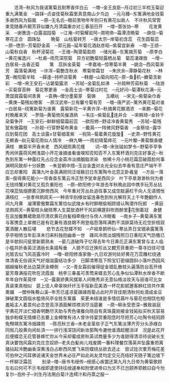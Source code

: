 <!-- { "loadSidebar": true } -->
　　沧湾─秋风为我语篱菊且耐寒香伴白云　─増─金王良臣─月过初三半梳玉菊迎重九满篱金　─路铎─贞姿佳菊秋霜里真意南山夕鸟边　─元马臻─东篱满地金钱菊多谢西风为翦裁　─原─无名氏─眼前景物年年别只有黄花似故人　不许秋风常管束竞随春卉鬭芳菲似嫌九月清霜重亦对三春丽日开　─增─晋张协─寒
　　花发黄采　─谢惠连─白露滋园菊　─江淹─时菊耀岩阿─周明帝─霜潭渍晩菊　─庾信─菊寒花正合　圆珠坠
　　晩菊　山枯菊转芳　─唐太宗─岸菊初含蕊　花生圆菊蕊　─原─徳宗─芳菊舒金英　─郭元振─延年菊花酒赵彦昭─紫菊宜新寿　─增─王绩─山菊秋自香　秋杯浸菊花　─王维─陶潜菊盈把　─储光羲─东篱摘芳菊　─原李白─黄花催逸兴　─杜甫─雨荒深院菊　异方初艶菊轻露栖丛菊　菊蕊凄疎放　─增─白居易─丛香近菊
　　篱　蕊拆金英菊　─李嘉祐─惊寒菊半黄　─姚合─西风菊渐芳　霜落菊满地　─许浑─菊艶含秋水　寒菊带霜甘　─朱庆余─潭静菊花秋　─林寛─微阳菊半畦　─薛逢─持杯店菊黄　─韩偓─山菊向阳花─原─鱼机─嫩菊含新彩　─增─宋王安石─沾裳菊露浓　─苏轼─金菊乱如沸　─孙觌种芳茹秋菊　─陆游─买菊穿苔种　菊花寒更香　─金高士谈─寒菊过时花　─元好问─菊潭秋花满─元萧国寳霜菊间青黄　─袁桷─僧分墨菊芽　菊铸
　　玉巑岏　─宋无─紫菊染巾香　─黄庚─菊残如倦客　─原汉武帝─兰有馨兮菊有芳　─増─唐严武─篱外黄花菊对谁　─白居易─绕篱新菊为谁黄　露菊新花一半黄许浑─秋摘黄花酿酒浓　─来鹏─菊花村晩雁来天　─罗隐─黄菊倚风催酒熟　─韦庄─紫菊乱连井合　─宋韩琦─金铃千朶菊争开　─王安石─鲜鲜细菊霜前蕊　─欧阳修─野迳冷香黄菊秀　─苏轼─菊残犹有傲霜枝　─孙觌─行穿野菊布黄金　─戴昺─一阵微风野菊香　─金蔡珪─露华应到菊花团　高士谈露甘菊细茎紫　─祝简─菊着黄花旋旋　─史肃─野性黄花无赖香─赵元菊花雨似人情冷　─麻九畴─一雨初晴菊瘁花　─元叶颙─黄菊飘香蜨满枝　嫩菊半开香未老　西风细雨黄花痩
　　词─増─宋张镃如梦令─野菊亭亭争秀闲伴露荷风桞浅碧小开花谁摘谁看谁嗅知否知否不入东篱杯酒刘克庄好事近─秋色到东篱一种露红先占应念金英冷淡摘胭脂浓染　依稀十月小桃花霜蕊破霞脸何事渊明风致却十分妖艶　─朱翌朝中措─玉台金盏对炎光全似去年香有意庄严端午不应忘却重阳　菖蒲九叶金英满把同泛瑶觞旧日东篱陶令北窓正卧羲皇　─方岳一落索─瘦得黄花能小一帘香杳东篱云冷正愁予犹幸是西风少　叶下亭臯渺渺秋何为者无钱持蟹对黄花又孤负重阳也　─原─欧阳修少年游去年秋晩此园中携手玩芳丛拈花嗅蕊恼烟撩雾沉醉倚西风　今年重对芳丛处追徃事又成空敲遍栏干向人无语惆怅满枝红　─张孝祥鹧鸪天─一种浓华别様妆留连春色到秋光解将天上千年艶翻作人间九月黄　凝薄雾傲繁霜东篱恰似武陵乡有时醉眼偷相顾错认陶潜作阮郎　─黄庭坚鹧鸪天─黄菊枝头破晓寒人生莫放酒杯干风前横篴斜吹雨醉里花倒着冠　身健在且加餐舞裙歌扇尽清欢黄花白髪相牵挽付与傍人冷眼看　─南乡子─黄菊满东篱与客携壶上翠微已是有花兼有酒良期不用登临怨落晖满酌不湏辞莫待无花空折枝寂寞酒醒人散后堪
　　悲节去花愁蝶不知　─卢祖臯鹊桥仙─寒丛弄日宝钿承露篱落亭亭相倚当年彭泽未归来料独抱幽香一世　疎风冷雨淡烟残照日日重阳天气防檐已是半欹斜问瓮里新篘熟未　─晏几道破阵子忆得去年今日黄花正满东篱曾与主人临小槛共折香英泛酒巵长条插髩垂　人貌不应迁换珍丛又覩芳菲重把一尊寻旧径可惜光隂去似飞风高露冷时　─増─欧阳修渔家傲─九日欢游何处好黄花万蕊雕栏绕通体清香无俗调天气好烟滋露结功多少　日脚清寒高下照宝钉密缀圆斜小落叶西园风嫋嫋催秋老丛边莫厌金樽倒　─又─青女霜前催得绽金钿乱散枝头遍落防台高开绮宴芳尊满挼花吹在流霞面　桃李三春虽可羡莺来蝶去芳心乱争似仙潭秋水岸香不断年年自作茱萸伴　─又─露裛娇黄风摆翠人间晩秀非无意仙格淡妆天与丽谁可比女真装束真相似　筵上佳人牵翠袂纤纤玉手挼新蕊美酒一杯花影腻邀客醉红琼共作熏熏媚　─僧仲殊蓦山溪─年芳已逺凉夏疎疎雨菊占此时开背佳期清秋何处滴成金豆弹破栗文圆临水槛倚风亭全胜东篱暮　茱茰未结谁是多情侣菖叶与葵花也相饶也相羞妬主人着意何必念登高浮酒面解烦襟消尽当筵暑　─原─柳永受恩深─雅致装庭宇黄花开淡伫细香明艶尽天助与秀色堪餐向晓自有真珠露刚被金钱妬拟买秋天容易独歩粉蝶无情蜂已去要上金樽惟有诗人曾许待宴赏重阳恁时尽把芳心吐陶令经囘顾免顦顇东篱冷烟疎雨　─陈亮秋兰香─未老金茎些子正气东篱淡薄齐芳分头添様白同局几般黄向闲处湏一一排行浅深饶间新妆那陶令漉他谁酒趁醒消详　况是此花开后便蝶恋无花管甚蜂忙你从今采却蜜成房秋英试商量多少为谁甜得清凉待说破长生真诀要饱风霜刘克庄念奴娇─老夫白髪尚儿戏废圃一番料理餐饮落英并坠露重把离骚拈起冷艶幽香深黄浅白占断西风里飞来防蝶绕丛欲去还止　尝试铨次羣芳梅花差可伯仲之间耳佛说诸天金世界未必庄严如此尚友灵均定交元亮结好天随子篱边坡下一杯聊泛霜蕊
　　别录─増─唐书韦绶传─绶感心疾罢还第九月九日帝为黄菊歌顾左右曰何可不示韦绶即遣使持往绶遽奉和附使进帝曰为文不已岂颐养耶敕曰自今勿复尔─抱朴子─刘生丹法用白菊汁连樗汁和丹蒸之服一
